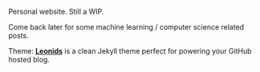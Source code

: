 Personal website. Still a WIP.

Come back later for some machine learning / computer science related posts.

Theme: **[Leonids](http://renyuanz.github.io/leonids)** is a clean Jekyll theme perfect for powering your GitHub hosted blog.
